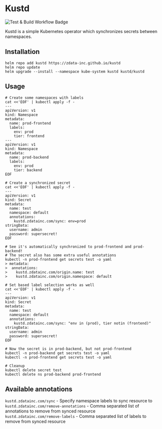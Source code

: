 Kustd
=====

![Test & Build Workflow Badge](https://github.com/zdata-inc/kustd/actions/workflows/docker-publish.yml/badge.svg)

Kustd is a simple Kubernetes operator which synchronizes secrets between
namespaces.

Installation
------------

```
helm repo add kustd https://zdata-inc.github.io/kustd
helm repo update
helm upgrade --install --namespace kube-system kustd kustd/kustd
```

Usage
-----

```
# Create some namespaces with labels
cat <<'EOF' | kubectl apply -f -
---
apiVersion: v1
kind: Namespace
metadata:
  name: prod-frontend
  labels:
    env: prod
    tier: frontend
---
apiVersion: v1
kind: Namespace
metadata:
  name: prod-backend
  labels:
    env: prod
    tier: backend
EOF

# Create a synchronized secret
cat <<'EOF' | kubectl apply -f -
---
apiVersion: v1
kind: Secret
metadata:
  name: test
  namespace: default
  annotations:
    kustd.zdatainc.com/sync: env=prod
stringData:
  username: admin
  password: supersecret!
EOF

# See it's automatically synchronized to prod-frontend and prod-backend!
# The secret also has some extra useful annotations
kubectl -n prod-frontend get secrets test -o yaml
> metadata:
>  annotations:
>    kustd.zdatainc.com/origin.name: test
>    kustd.zdatainc.com/origin.namespace: default

# Set based label selection works as well
cat <<'EOF' | kubectl apply -f -
---
apiVersion: v1
kind: Secret
metadata:
  name: test
  namespace: default
  annotations:
    kustd.zdatainc.com/sync: "env in (prod), tier notin (frontend)"
stringData:
  username: admin
  password: supersecret!
EOF

# Now the secret is in prod-backend, but not prod-frontend
kubectl -n prod-backend get secrets test -o yaml
kubectl -n prod-frontend get secrets test -o yaml

# Cleanup
kubectl delete secret test
kubectl delete ns prod-backend prod-frontend
```

Available annotations
---------------------

`kustd.zdatainc.com/sync` - Specify namespace labels to sync resource to  
`kustd.zdatainc.com/remove-annotations` - Comma separated list of annotations to remove from synced resource  
`kustd.zdatainc.com/remove-labels` - Comma separated list of labels to remove from synced resource  

